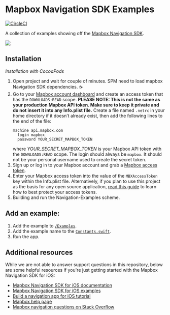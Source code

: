 # Mapbox Navigation SDK Examples

[![CircleCI](https://circleci.com/gh/mapbox/mapbox-navigation-ios-examples.svg?style=svg)](https://circleci.com/gh/mapbox/mapbox-navigation-ios-examples)

A collection of examples showing off the [Mapbox Navigation SDK](https://github.com/mapbox/mapbox-navigation-ios).

![](https://user-images.githubusercontent.com/1496498/88307292-9db6a000-ccc0-11ea-9507-74c2e918dd98.gif)

## Installation

_Installation with CocoaPods_ 

1. Open project and wait for couple of minutes. SPM need to load mapbox Navigation SDK dependencies. ☕️
1. Go to your [Mapbox account dashboard](https://account.mapbox.com/) and create an access token that has the `DOWNLOADS:READ` scope. **PLEASE NOTE: This is not the same as your production Mapbox API token. Make sure to keep it private and do not insert it into any Info.plist file.** Create a file named `.netrc` in your home directory if it doesn’t already exist, then add the following lines to the end of the file:
   ```
   machine api.mapbox.com 
     login mapbox
     password YOUR_SECRET_MAPBOX_TOKEN
   ```
   where _YOUR_SECRET_MAPBOX_TOKEN_ is your Mapbox API token with the `DOWNLOADS:READ` scope. The login should always be `mapbox`. It should not be your personal username used to create the secret token.
1. Sign up or log in to your Mapbox account and grab a [Mapbox access token](https://www.mapbox.com/help/define-access-token/).
1. Enter your Mapbox access token into the value of the `MBXAccessToken` key within the Info.plist file. Alternatively, if you plan to use this project as the basis for any open source application, [read this guide](https://docs.mapbox.com/help/troubleshooting/private-access-token-android-and-ios/#ios) to learn how to best protect your access tokens.
1. Building and run the Navigation-Examples scheme.

## Add an example:

1. Add the example to [`/Examples`](https://github.com/mapbox/navigation-ios-examples/tree/main/Navigation-Examples/Examples).
1. Add the example name to the [`Constants.swift`](https://github.com/mapbox/navigation-ios-examples/blob/main/Navigation-Examples/Constants.swift).
1. Run the app.

## Additional resources

While we are not able to answer support questions in this repository, below are some helpful resources if you're just getting started with the Mapbox Navigation SDK for iOS: 

- [Mapbox Navigation SDK for iOS documentation](https://docs.mapbox.com/ios/navigation/guides/)
- [Mapbox Navigation SDK for iOS examples](https://www.mapbox.com/ios-sdk/navigation/examples/)
- [Build a navigation app for iOS tutorial](https://www.mapbox.com/help/ios-navigation-sdk/)
- [Mapbox help page](https://www.mapbox.com/help/)
- [Mapbox navigation questions on Stack Overflow](http://stackoverflow.com/questions/tagged/mapbox+ios+navigation)
